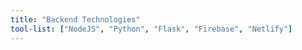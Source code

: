 ```yaml
---
title: "Backend Technologies"
tool-list: ["NodeJS", "Python", "Flask", "Firebase", "Netlify"]
---
```

